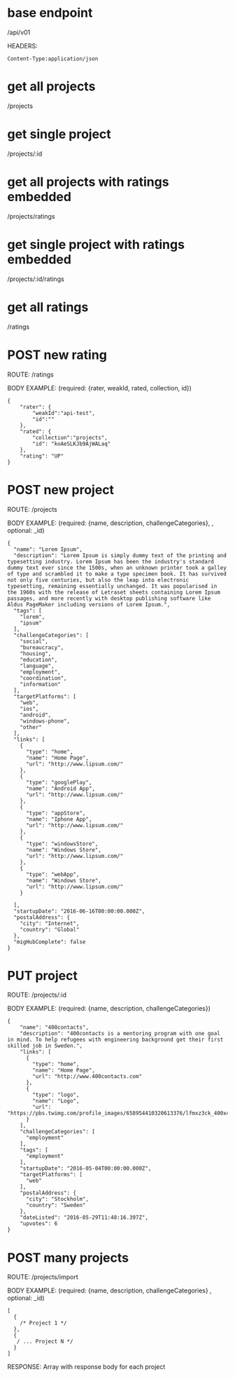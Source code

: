 # base endpoint
/api/v01

HEADERS:
```
Content-Type:application/json
```

# get all projects
/projects

# get single project
/projects/:id

# get all projects with ratings embedded
/projects/ratings

# get single project with ratings embedded
/projects/:id/ratings

# get all ratings
/ratings

# POST new rating

ROUTE: /ratings

BODY EXAMPLE: (required: {rater, weakId, rated, collection, id})
```
{
    "rater": {
        "weakId":"api-test",
        "id":""
    },
    "rated": {
        "collection":"projects",
        "id": "koAeSLKJb9AjWALaq"
    },
    "rating": "UP"
}
```
# POST new project

ROUTE: /projects

BODY EXAMPLE: (required: {name, description, challengeCategories}, , optional: _id)
```
{
  "name": "Lorem Ipsum",
  "description": "Lorem Ipsum is simply dummy text of the printing and typesetting industry. Lorem Ipsum has been the industry's standard dummy text ever since the 1500s, when an unknown printer took a galley of type and scrambled it to make a type specimen book. It has survived not only five centuries, but also the leap into electronic typesetting, remaining essentially unchanged. It was popularised in the 1960s with the release of Letraset sheets containing Lorem Ipsum passages, and more recently with desktop publishing software like Aldus PageMaker including versions of Lorem Ipsum.",
  "tags": [
    "lorem",
    "ipsum"
  ],
  "challengeCategories": [
    "social",
    "bureaucracy",
    "housing",
    "education",
    "language",
    "employment",
    "coordination",
    "information"
  ],
  "targetPlatforms": [
    "web",
    "ios",
    "android",
    "windows-phone",
    "other"
  ],
  "links": [
    {
      "type": "home",
      "name": "Home Page",
      "url": "http://www.lipsum.com/"
    },
    {
      "type": "googlePlay",
      "name": "Android App",
      "url": "http://www.lipsum.com/"
    },
    {
      "type": "appStore",
      "name": "Iphone App",
      "url": "http://www.lipsum.com/"
    },
    {
      "type": "windowsStore",
      "name": "Windows Store",
      "url": "http://www.lipsum.com/"
    },
    {
      "type": "webApp",
      "name": "Windows Store",
      "url": "http://www.lipsum.com/"
    }
    
  ],
  "startupDate": "2016-06-16T00:00:00.000Z",
  "postalAddress": {
    "city": "Internet",
    "country": "Global"
  },
  "migHubComplete": false
}
```

# PUT project

ROUTE: /projects/:id

BODY EXAMPLE: (required: {name, description, challengeCategories})
```
{
    "name": "400contacts",
    "description": "400contacts is a mentoring program with one goal in mind. To help refugees with engineering background get their first skilled job in Sweden.",
    "links": [
      {
        "type": "home",
        "name": "Home Page",
        "url": "http://www.400contacts.com"
      },
      {
        "type": "logo",
        "name": "Logo",
        "url": "https://pbs.twimg.com/profile_images/658954410320613376/lfmxz3ck_400x400.png"
      }
    ],
    "challengeCategories": [
      "employment"
    ],
    "tags": [
      "employment"
    ],
    "startupDate": "2016-05-04T00:00:00.000Z",
    "targetPlatforms": [
      "web"
    ],
    "postalAddress": {
      "city": "Stockholm",
      "country": "Sweden"
    },
    "dateListed": "2016-05-29T11:48:16.397Z",
    "upvotes": 6
}
```

# POST many projects

ROUTE: /projects/import

BODY EXAMPLE: (required: {name, description, challengeCategories} , optional: _id)
```
[
  { 
    /* Project 1 */
  },
  {
   / ... Project N */
  }
]
```

RESPONSE: Array with response body for each project